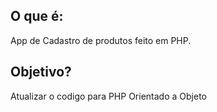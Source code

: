## O que é:
App de Cadastro de produtos feito em PHP.

## Objetivo?
Atualizar o codigo para PHP Orientado a Objeto
